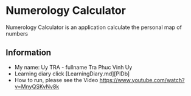 # Numerology Calculator
Numerology Calculator is an application calculate the personal map of numbers
## Information
- My name: Uy TRA - fullname Tra Phuc Vinh Uy
- Learning diary click [LearningDiary.md][PlDb]
- How to run, please see the Video <https://www.youtube.com/watch?v=MnyQSKvNv8k>
